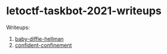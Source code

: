 # letoctf-taskbot-2021-writeups

Writeups:
1. [baby-diffie-hellman](1-baby-diffie-hellman/README.md)
2. [confident-confinement](2-confident-confinement/README.md)
